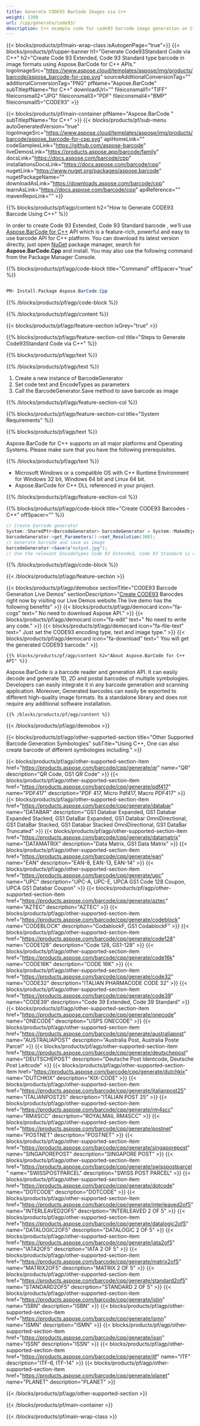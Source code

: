 ```yaml
---
title: Generate CODE93 BarCode Images via C++ 
weight: 1390
url: /cpp/generate/code93/ 
description: C++ example code for code93 barcode image generation on C++ Runtime Environment for Windows 32 bit, Windows 64 bit and Linux 64 bit.
---
```


{{< blocks/products/pf/main-wrap-class isAutogenPage="true">}}
{{< blocks/products/pf/upper-banner h1="Generate Code93Standard Code via C++" h2="Create Code 93 Extended, Code 93 Standard type barcode in image formats using Aspose.BarCode for C++ APIs." logoImageSrc="https://www.aspose.cloud/templates/aspose/img/products/barcode/aspose_barcode-for-cpp.svg" sourceAdditionalConversionTag="" additionalConversionTag="PNG" pfName="Aspose.BarCode" subTitlepfName="for C++" downloadUrl="" fileiconsmall1="TIFF" fileiconsmall2="JPG" fileiconsmall3="PDF" fileiconsmall4="BMP" fileiconsmall5="CODE93" >}}

{{< blocks/products/pf/main-container pfName="Aspose.BarCode " subTitlepfName="for C++" >}}
{{< blocks/products/pf/sub-menu autoGeneratedVersion="true" logoImageSrc="https://www.aspose.cloud/templates/aspose/img/products/barcode/aspose_barcode-for-cpp.svg" apiHomeLink="" codeSamplesLink="https://github.com/aspose-barcode" liveDemosLink="https://products.aspose.app/barcode/family" docsLink="https://docs.aspose.com/barcode/cpp" installationsDocsLink="https://docs.aspose.com/barcode/cpp" nugetLink="https://www.nuget.org/packages/aspose.barcode" nugetPackageName="" downloadAsLink="https://downloads.aspose.com/barcode/cpp" learnAsLink="https://docs.aspose.com/barcode/cpp" apiReference="" mavenRepoLink="" >}}

{{% blocks/products/pf/agp/content h2="How to Generate CODE93 Barcode Using C++" %}}

 In order to create Code 93 Extended, Code 93 Standard barcode , we’ll use
 [Aspose.BarCode for C++](https://products.aspose.com/barcode/cpp) 
 API which is a feature-rich, powerful and easy to use barcode API for C++ platform. You can download its latest version directly, just open
 [NuGet](https://www.nuget.org/packages/aspose.barcode) 
 package manager, search for
 **Aspose.BarCode.Cpp** 
 and install. You may also use the following command from the Package Manager Console.

{{% blocks/products/pf/agp/code-block title="Command" offSpacer="true" %}}

```cs

PM> Install-Package Aspose.BarCode.Cpp

```

{{% /blocks/products/pf/agp/code-block %}}

{{% /blocks/products/pf/agp/content %}}

{{< blocks/products/pf/agp/feature-section isGrey="true" >}}

{{% blocks/products/pf/agp/feature-section-col title="Steps to Generate Code93Standard Code via C++" %}}

{{% blocks/products/pf/agp/text %}}

{{% /blocks/products/pf/agp/text %}}

1.  Create a new instance of BarcodeGenerator
1.  Set code text and EncodeTypes as parameters
1.  Call the BarcodeGenerator.Save method to save barcode as image

{{% /blocks/products/pf/agp/feature-section-col %}}

{{% blocks/products/pf/agp/feature-section-col title="System Requirements" %}}

{{% blocks/products/pf/agp/text %}}

 Aspose.BarCode for C++ supports on all major platforms and Operating Systems. Please make sure that you have the following prerequisites.

{{% /blocks/products/pf/agp/text %}}

- Microsoft Windows or a compatible OS with C++ Runtime Environment for Windows 32 bit, Windows 64 bit and Linux 64 bit.
- Aspose.BarCode for C++ DLL referenced in your project.

{{% /blocks/products/pf/agp/feature-section-col %}}

{{% blocks/products/pf/agp/code-block title="Create CODE93 Barcodes - C++‎" offSpacer="" %}}

```cs
// Create barcode generator
System::SharedPtr<BarcodeGenerator> barcodeGenerator = System::MakeObject<BarcodeGenerator>(EncodeTypes::Code93Standard, u"1234567");
barcodeGenerator->get_Parameters()->set_Resolution(300);
// Generate barcode and save as image
barcodeGenerator->Save(u"output.jpg"); 
// Use the relevant EncodeTypes Code 93 Extended, Code 93 Standard is used

```

{{% /blocks/products/pf/agp/code-block %}}

{{< /blocks/products/pf/agp/feature-section >}}

    
 

<!-- aboutfile Starts -->

{{< blocks/products/pf/agp/demobox sectionTitle="CODE93 Barcode Generation Live Demos" sectionDescription="[Create CODE93](https://products.aspose.app/barcode/generate/code93) Barocdes right now by visiting our Live Demos website.The live demo has the following benefits" >}}
        {{< blocks/products/pf/agp/democard icon="fa-cogs" text=" No need to download Aspose API." >}}
        {{< blocks/products/pf/agp/democard icon="fa-edit" text=" No need to write any code." >}}
        {{< blocks/products/pf/agp/democard icon="fa-file-text" text=" Just set the CODE93 encoding type, text and image type." >}}
        {{< blocks/products/pf/agp/democard icon="fa-download" text=" You will get the generated CODE93 barcode." >}}

    {{% blocks/products/pf/agp/content h2="About Aspose.BarCode for C++ API" %}}

 Aspose.BarCode is a barcode reader and generation API. It can easily decode and generate 1D, 2D and postal barcodes of multiple symbologies. Developers can easily integrate it in any barcode generation and scanning application. Moreover, Generated barcodes can easily be exported to different high-quality image formats. Its a standalone library and does not require any additional software installation. ‎



    {{% /blocks/products/pf/agp/content %}}

    

    

{{< /blocks/products/pf/agp/demobox >}}

<!-- aboutfile Ends -->

{{< blocks/products/pf/agp/other-supported-section title="Other Supported Barcode Generation Symbologies" subTitle="Using C++, One can also create barcode of different symbologies including." >}}

{{< blocks/products/pf/agp/other-supported-section-item href="https://products.aspose.com/barcode/cpp/generate/qr" name="QR" description="QR Code, GS1 QR Code" >}}
{{< blocks/products/pf/agp/other-supported-section-item href="https://products.aspose.com/barcode/cpp/generate/pdf417" name="PDF417" description="PDF 417, Micro Pdf417, Macro PDF417" >}}
{{< blocks/products/pf/agp/other-supported-section-item href="https://products.aspose.com/barcode/cpp/generate/databar" name="DATABAR" description="GS1 Databar Expanded, GS1 Databar Expanded Stacked, GS1 DataBar Expanded, GS1 Databar OmniDirectional, GS1 DataBar Stacked, GS1 Databar Stacked OmniDirectional, GS1 DataBar Truncated" >}}
{{< blocks/products/pf/agp/other-supported-section-item href="https://products.aspose.com/barcode/cpp/generate/datamatrix" name="DATAMATRIX" description="Data Matrix, GS1 Data Matrix" >}}
{{< blocks/products/pf/agp/other-supported-section-item href="https://products.aspose.com/barcode/cpp/generate/ean" name="EAN" description="EAN-8, EAN-13, EAN-14" >}}
{{< blocks/products/pf/agp/other-supported-section-item href="https://products.aspose.com/barcode/cpp/generate/upc" name="UPC" description="UPC-A, UPC-E, UPCA GS1 Code 128 Coupon, UPCA GS1 Databar Coupon" >}}
{{< blocks/products/pf/agp/other-supported-section-item href="https://products.aspose.com/barcode/cpp/generate/aztec" name="AZTEC" description="AZTEC" >}}
{{< blocks/products/pf/agp/other-supported-section-item href="https://products.aspose.com/barcode/cpp/generate/codeblock" name="CODEBLOCK" description="CodablockF, GS1 CodablockF" >}}
{{< blocks/products/pf/agp/other-supported-section-item href="https://products.aspose.com/barcode/cpp/generate/code128" name="CODE128" description="Code 128, GS1-128" >}}
{{< blocks/products/pf/agp/other-supported-section-item href="https://products.aspose.com/barcode/cpp/generate/code16k" name="CODE16K" description="CODE 16K" >}}
{{< blocks/products/pf/agp/other-supported-section-item href="https://products.aspose.com/barcode/cpp/generate/code32" name="CODE32" description="ITALIAN PHARMACODE CODE 32" >}}
{{< blocks/products/pf/agp/other-supported-section-item href="https://products.aspose.com/barcode/cpp/generate/code39" name="CODE39" description="Code 39 Extended, Code 39 Standard" >}}
{{< blocks/products/pf/agp/other-supported-section-item href="https://products.aspose.com/barcode/cpp/generate/onecode" name="ONECODE" description="USPS ONECODE" >}}
{{< blocks/products/pf/agp/other-supported-section-item href="https://products.aspose.com/barcode/cpp/generate/australiapost" name="AUSTRALIAPOST" description="Australia Post, Australia Poste Parcel" >}}
{{< blocks/products/pf/agp/other-supported-section-item href="https://products.aspose.com/barcode/cpp/generate/deutschepost" name="DEUTSCHEPOST" description="Deutsche Post Identcode, Deutsche Post Leitcode" >}}
{{< blocks/products/pf/agp/other-supported-section-item href="https://products.aspose.com/barcode/cpp/generate/dutchkix" name="DUTCHKIX" description="KIX-CODE" >}}
{{< blocks/products/pf/agp/other-supported-section-item href="https://products.aspose.com/barcode/cpp/generate/italianpost25" name="ITALIANPOST25" description="ITALIAN POST 25" >}}
{{< blocks/products/pf/agp/other-supported-section-item href="https://products.aspose.com/barcode/cpp/generate/rm4scc" name="RM4SCC" description="ROYALMAIL RM4SCC" >}}
{{< blocks/products/pf/agp/other-supported-section-item href="https://products.aspose.com/barcode/cpp/generate/postnet" name="POSTNET" description="POSTNET" >}}
{{< blocks/products/pf/agp/other-supported-section-item href="https://products.aspose.com/barcode/cpp/generate/singaporepost" name="SINGAPOREPOST" description="SINGAPORE POST" >}}
{{< blocks/products/pf/agp/other-supported-section-item href="https://products.aspose.com/barcode/cpp/generate/swisspostparcel" name="SWISSPOSTPARCEL" description="SWISS POST PARCEL" >}}
{{< blocks/products/pf/agp/other-supported-section-item href="https://products.aspose.com/barcode/cpp/generate/dotcode" name="DOTCODE" description="DOTCODE" >}}
{{< blocks/products/pf/agp/other-supported-section-item href="https://products.aspose.com/barcode/cpp/generate/interleaved2of5" name="INTERLEAVED2OF5" description="INTERLEAVED 2 OF 5" >}}
{{< blocks/products/pf/agp/other-supported-section-item href="https://products.aspose.com/barcode/cpp/generate/datalogic2of5" name="DATALOGIC2OF5" description="DATALOGIC 2 OF 5" >}}
{{< blocks/products/pf/agp/other-supported-section-item href="https://products.aspose.com/barcode/cpp/generate/iata2of5" name="IATA2OF5" description="IATA 2 OF 5" >}}
{{< blocks/products/pf/agp/other-supported-section-item href="https://products.aspose.com/barcode/cpp/generate/matrix2of5" name="MATRIX2OF5" description="MATRIX 2 OF 5" >}}
{{< blocks/products/pf/agp/other-supported-section-item href="https://products.aspose.com/barcode/cpp/generate/standard2of5" name="STANDARD2OF5" description="STANDARD 2 OF 5" >}}
{{< blocks/products/pf/agp/other-supported-section-item href="https://products.aspose.com/barcode/cpp/generate/isbn" name="ISBN" description="ISBN" >}}
{{< blocks/products/pf/agp/other-supported-section-item href="https://products.aspose.com/barcode/cpp/generate/ismn" name="ISMN" description="ISMN" >}}
{{< blocks/products/pf/agp/other-supported-section-item href="https://products.aspose.com/barcode/cpp/generate/issn" name="ISSN" description="ISSN" >}}
{{< blocks/products/pf/agp/other-supported-section-item href="https://products.aspose.com/barcode/cpp/generate/itf" name="ITF" description="ITF-6, ITF-14" >}}
{{< blocks/products/pf/agp/other-supported-section-item href="https://products.aspose.com/barcode/cpp/generate/planet" name="PLANET" description="PLANET" >}}

{{< /blocks/products/pf/agp/other-supported-section >}}

{{< /blocks/products/pf/main-container >}}
    
{{< /blocks/products/pf/main-wrap-class >}}
